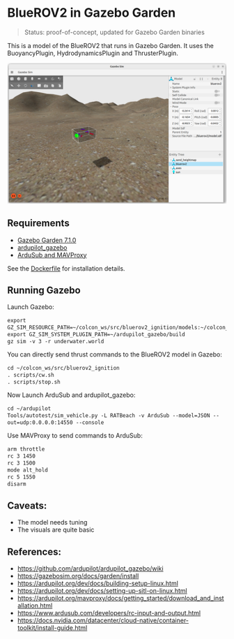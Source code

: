 # BlueROV2 in Gazebo Garden

> Status: proof-of-concept, updated for Gazebo Garden binaries

This is a model of the BlueROV2 that runs in Gazebo Garden.
It uses the BuoyancyPlugin, HydrodynamicsPlugin and ThrusterPlugin.

![RVIZ2_GUI](images/gazebo.png)


## Requirements

* [Gazebo Garden 7.1.0](https://gazebosim.org/docs/garden/install)
* [ardupilot_gazebo](https://github.com/ArduPilot/ardupilot_gazebo)
* [ArduSub and MAVProxy](https://ardupilot.org/dev/docs/building-setup-linux.html)

See the [Dockerfile](docker/Dockerfile) for installation details.

## Running Gazebo

Launch Gazebo:
~~~
export GZ_SIM_RESOURCE_PATH=~/colcon_ws/src/bluerov2_ignition/models:~/colcon_ws/src/bluerov2_ignition/worlds
export GZ_SIM_SYSTEM_PLUGIN_PATH=~/ardupilot_gazebo/build
gz sim -v 3 -r underwater.world
~~~

You can directly send thrust commands to the BlueROV2 model in Gazebo:
~~~
cd ~/colcon_ws/src/bluerov2_ignition
. scripts/cw.sh
. scripts/stop.sh
~~~

Now Launch ArduSub and ardupilot_gazebo:
~~~
cd ~/ardupilot
Tools/autotest/sim_vehicle.py -L RATBeach -v ArduSub --model=JSON --out=udp:0.0.0.0:14550 --console
~~~

Use MAVProxy to send commands to ArduSub:
~~~
arm throttle
rc 3 1450     
rc 3 1500
mode alt_hold
rc 5 1550
disarm
~~~

## Caveats:
* The model needs tuning
* The visuals are quite basic

## References:
* https://github.com/ardupilot/ardupilot_gazebo/wiki
* https://gazebosim.org/docs/garden/install
* https://ardupilot.org/dev/docs/building-setup-linux.html
* https://ardupilot.org/dev/docs/setting-up-sitl-on-linux.html
* https://ardupilot.org/mavproxy/docs/getting_started/download_and_installation.html
* https://www.ardusub.com/developers/rc-input-and-output.html
* https://docs.nvidia.com/datacenter/cloud-native/container-toolkit/install-guide.html